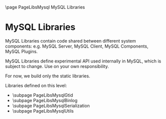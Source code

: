 \page PageLibsMysql MySQL Libraries

<!---
Copyright (c) 2023, 2025, Oracle and/or its affiliates.
//
This program is free software; you can redistribute it and/or modify
it under the terms of the GNU General Public License, version 2.0,
as published by the Free Software Foundation.
//
This program is designed to work with certain software (including
but not limited to OpenSSL) that is licensed under separate terms,
as designated in a particular file or component or in included license
documentation.  The authors of MySQL hereby grant you an additional
permission to link the program and your derivative works with the
separately licensed software that they have either included with
the program or referenced in the documentation.

This program is distributed in the hope that it will be useful,
but WITHOUT ANY WARRANTY; without even the implied warranty of
MERCHANTABILITY or FITNESS FOR A PARTICULAR PURPOSE.  See the
GNU General Public License, version 2.0, for more details.
//
You should have received a copy of the GNU General Public License
along with this program; if not, write to the Free Software
Foundation, Inc., 51 Franklin St, Fifth Floor, Boston, MA 02110-1301  USA
-->

MySQL Libraries
===============

MySQL Libraries contain code shared between different system components:
e.g. MySQL Server, MySQL Client, MySQL Components, MySQL Plugins.

MySQL Libraries define experimental API used internally in MySQL,
which is subject to change. Use on your own responsibility.

For now, we build only the static libraries.

Libraries defined on this level:
- \subpage PageLibsMysqlGtid
- \subpage PageLibsMysqlBinlog
- \subpage PageLibsMysqlSerialization
- \subpage PageLibsMysqlUtils
